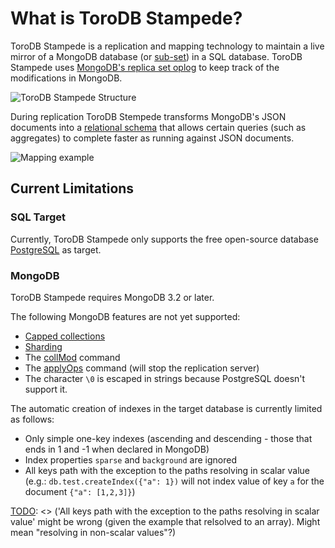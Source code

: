 <h1>What is ToroDB Stampede?</h1>

ToroDB Stampede is a replication and mapping technology to maintain a live mirror of a MongoDB database (or [sub-set](configuration/replication-exclusion.md)) in a SQL database. ToroDB Stampede uses [MongoDB's replica set oplog](https://docs.mongodb.com/manual/core/replica-set-oplog/) to keep track of the modifications in MongoDB.


![ToroDB Stampede Structure](images/toro_stampede_structure.jpg)

During replication ToroDB Stempede transforms MongoDB's JSON documents into a [relational schema](relational-schema) that allows certain queries (such as aggregates) to complete faster as running against JSON documents.

![Mapping example](images/toro_stampede_mapping.jpg)


## Current Limitations

### SQL Target

Currently, ToroDB Stampede only supports the free open-source database [PostgreSQL](https://www.postgresql.org/) as target.

### MongoDB

ToroDB Stampede requires MongoDB 3.2 or later.

The following MongoDB features are not yet supported:

* [Capped collections](https://docs.mongodb.com/manual/core/capped-collections/)
* [Sharding](https://docs.mongodb.com/manual/sharding/)
* The [collMod](https://docs.mongodb.com/manual/reference/command/collMod/) command
* The [applyOps](https://docs.mongodb.com/manual/reference/command/applyOps/) command (will stop the replication server)
* The character `\0` is escaped in strings because PostgreSQL doesn't support it.

The automatic creation of indexes in the target database is currently limited as follows:

* Only simple one-key indexes (ascending and descending - those that ends in 1 and -1 when declared in MongoDB)
* Index properties `sparse` and `background` are ignored
* All keys path with the exception to the paths resolving in scalar value (e.g.: `db.test.createIndex({"a": 1})` will not index value of key `a` for the document `{"a": [1,2,3]}`)


[TODO]: <> ('All keys path with the exception to the paths resolving in scalar value' might be wrong (given the example that relsolved to an array). Might mean "resolving in non-scalar values"?)

[TODO]: <> (Which PostreSQL version is required?)

[TODO]: <> (not supported types, we need a list)

[Versions]: <> (this section doesn't make any sense currently)

[Documentation conventions]: <> (we have no time right now for this section)
